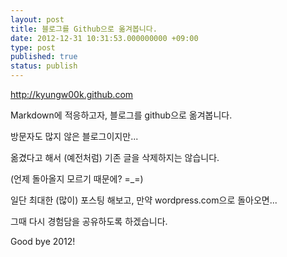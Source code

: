 ```yaml
---
layout: post
title: 블로그를 Github으로 옮겨봅니다.
date: 2012-12-31 10:31:53.000000000 +09:00
type: post
published: true
status: publish
---
```


http://kyungw00k.github.com

Markdown에 적응하고자, 블로그를 github으로 옮겨봅니다.

방문자도 많지 않은 블로그이지만...

옮겼다고 해서 (예전처럼) 기존 글을 삭제하지는 않습니다.

(언제 돌아올지 모르기 때문에? =_=)

일단 최대한 (많이) 포스팅 해보고, 만약 wordpress.com으로 돌아오면...

그때 다시 경험담을 공유하도록 하겠습니다.

Good bye 2012!
